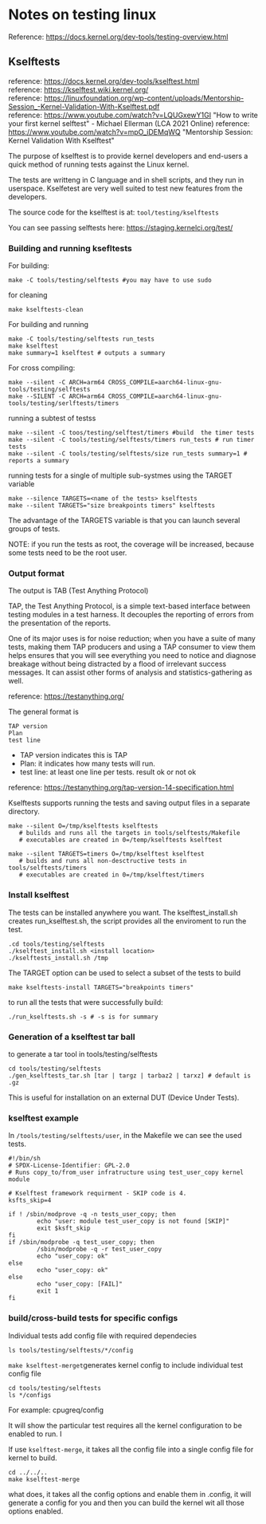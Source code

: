 # Notes on testing linux

Reference: https://docs.kernel.org/dev-tools/testing-overview.html

## Kselftests

reference: https://docs.kernel.org/dev-tools/kselftest.html <br>
reference: https://kselftest.wiki.kernel.org/ <br>
reference: https://linuxfoundation.org/wp-content/uploads/Mentorship-Session_-Kernel-Validation-With-Kselftest.pdf <br> 
reference: https://www.youtube.com/watch?v=LQUGxewY1GI "How to write your first kernel selftest" - Michael Ellerman (LCA 2021 Online)
reference: https://www.youtube.com/watch?v=mpO_iDEMqWQ "Mentorship Session: Kernel Validation With Kselftest"

The purpose of kselftest is to provide kernel developers and end-users a quick method of running tests against the Linux kernel. 

The tests are writteng in C language and in shell scripts, and they run in userspace. Kselfetest are very well suited to test
new features from the developers. 

The source code for the kselftest is at: `tool/testing/kselftests` 

You can see passing selftests here: https://staging.kernelci.org/test/ <br>

### Building and running ksefltests

For building:
```
make -C tools/testing/selftests #you may have to use sudo
```

for cleaning
```
make kselftests-clean
```

For building and running
```
make -C tools/testing/selftests run_tests
make kselftest
make summary=1 kselftest # outputs a summary
```

For cross compiling:
``` 
make --silent -C ARCH=arm64 CROSS_COMPILE=aarch64-linux-gnu- tools/testing/selftests
make --SILENT -C ARCH=arm64 CROSS_COMPILE=aarch64-linux-gnu- tools/testing/serlftests/timers
```

running a subtest of testss

```
make --silent -C toos/testing/selftest/timers #build  the timer tests
make --silent -C tools/testing/selftests/timers run_tests # run timer tests
make --silent -C tools/testing/selftests/size run_tests summary=1 # reports a summary
```

running tests for a single of multiple sub-systmes using the TARGET variable

```
make --silence TARGETS=<name of the tests> kselftests
make --silent TARGETS="size breakpoints timers" kselftests
```
The advantage of the TARGETS variable is that you can launch several groups of tests.

NOTE: if you run the tests as root, the coverage will be increased, because some tests need to be the root user. 

### Output format

The output is TAB (Test Anything Protocol) 

TAP, the Test Anything Protocol, is a simple text-based interface between testing modules in a test harness. It decouples the reporting of errors from the presentation of the reports.

One of its major uses is for noise reduction; when you have a suite of many tests, making them TAP producers and using a TAP consumer to view them helps ensures that you will see everything you need to notice and diagnose breakage without being distracted by a flood of irrelevant success messages. It can assist other forms of analysis and statistics-gathering as well.

reference: https://testanything.org/

The general format is 

```
TAP version
Plan
test line
```

- TAP version indicates this is TAP
- Plan: it indicates how many tests will run.
- test line: at least one line per tests. result ok or not ok

reference: https://testanything.org/tap-version-14-specification.html


Kselftests supports running the tests and saving output files in a separate directory.

```
make --silent O=/tmp/kselftests kselftests 
   # bulilds and runs all the targets in tools/selftests/Makefile
   # executables are created in 0=/temp/kselftests kselftest
```

```
make --silent TARGETS=timers O=/tmp/kselftest kselftest
   # builds and runs all non-desctructive tests in tools/selftests/timers
   # executables are created in 0=/tmp/kselftest/timers
```

### Install kselftest

The tests can be installed anywhere you want. The kselftest_install.sh creates run_kselftest.sh, the script provides all the enviroment to run the test.

```
.cd tools/testing/selftests
./kselftest_install.sh <install location>
./kselftests_install.sh /tmp
```

The TARGET option can be used to select a subset of the tests to build

```
make kselftests-install TARGETS="breakpoints timers"
```

to run all the tests that were successfully build: 

```
./run_kselftests.sh -s # -s is for summary
```


### Generation of a kselftest tar ball

to generate a tar tool in tools/testing/selftests 

```
cd tools/testing/selftests
./gen_kselftests_tar.sh [tar | targz | tarbaz2 | tarxz] # default is .gz
```

This is useful for installation on an external DUT (Device Under Tests).


### kselftest example

In `/tools/testing/selftests/user`, in the Makefile we can see the used tests.

```
#!/bin/sh
# SPDX-License-Identifier: GPL-2.0
# Runs copy_to/from_user infratructure using test_user_copy kernel module

# Kselftest framework requirment - SKIP code is 4.
ksfts_skip=4

if ! /sbin/modprove -q -n tests_user_copy; then
        echo "user: module test_user_copy is not found [SKIP]"
        exit $ksft_skip
fi
if /sbin/modprobe -q test_user_copy; then
        /sbin/modprobe -q -r test_user_copy
        echo "user_copy: ok"
else
        echo "user_copy: ok"
else 
        echo "user_copy: [FAIL]"
        exit 1
fi
```


### build/cross-build tests for specific configs

Individual tests add config file with required dependecies
```
ls tools/testing/selftests/*/config
```

`make kselftest-merget`generates kernel config to include individual test config file

```
cd tools/testing/selftests
ls */configs
```

For example: cpugreq/config

It will show the particular test requires all the kernel configuration to be enabled to run. I 

If use `kselftest-merge`, it takes all the config file into a single config file for kernel to build. 

```
cd ../../..
make kselftest-merge
```

what does, it takes all the config options and enable them in .config, it will generate a config for you and then
you can build the kernel wit all those options enabled. 













